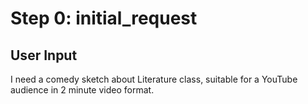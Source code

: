 # Step 0: initial_request

## User Input

I need a comedy sketch about Literature class, suitable for a YouTube audience in 2 minute video format.


